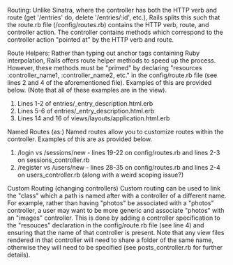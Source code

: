 Routing:
Unlike Sinatra, where the controller has both the HTTP verb and route (get '/entries' do, delete '/entries/:id', etc.), Rails splits this such that the route.rb file (/config/routes.rb) contains the HTTP verb, route, and controller action. The controller contains methods which correspond to the controller action "pointed at" by the HTTP verb and route.

Route Helpers:
Rather than typing out anchor tags containing Ruby interpolation, Rails offers route helper methods to speed up the process. However, these methods must be "primed" by declaring "resources :controller_name1, :controller_name2, etc." in the config/route.rb file (see lines 2 and 4 of the aforementioned file). Examples of this are provided below. (Note that all of these examples are in the view).
1) Lines 1-2 of entries/_entry_description.html.erb
2) Lines 5-6 of entries/_entry_description.html.erb
3) Lines 14 and 16 of views/layouts/application.html.erb


Named Routes (as:)
Named routes allow you to customize routes within the controller. Examples of this are as provided below.
1) /login vs /sessions/new - lines 19-22 on config/routes.rb and lines 2-3 on sessions_controller.rb
2) /register vs /users/new - lines 28-35 on config/routes.rb and lines 2-4 on users_controller.rb (along with a weird scoping issue?)

Custom Routing (changing controllers)
Custom routing can be used to link the "class" which a path is named after with a controller of a different name. For example, rather than having "photos" be associated with a "photos" controller, a user may want to be more generic and associate "photos" with an "images" controller. This is done by adding a controller specification to the "resouces" declaration in the config/route.rb file (see line 4) and ensuring that the name of that controller is present. Note that any view files rendered in that controller will need to share a folder of the same name, otherwise they will need to be specified (see posts_controller.rb for further details).
